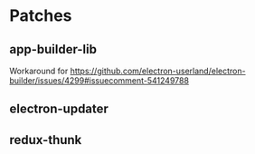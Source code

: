 # Patches
## app-builder-lib
Workaround for
https://github.com/electron-userland/electron-builder/issues/4299#issuecomment-541249788

## electron-updater

## redux-thunk

